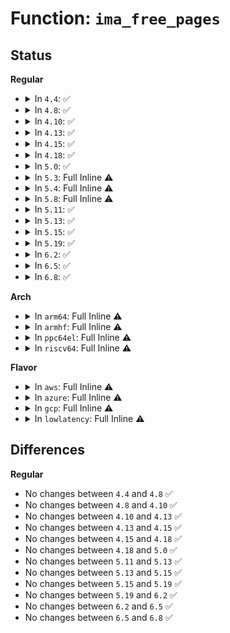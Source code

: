 # Function: <code>ima_free_pages</code>

## Status
<b>Regular</b>
<ul>
<li>
<details>
<summary>In <code>4.4</code>: ✅</summary>

```c
void ima_free_pages(void *ptr, size_t size);
```

**Collision:** Unique Static

**Inline:** No

**Transformation:** False

**Instances:**

```
In security/integrity/ima/ima_crypto.c (ffffffff81397b00)
Location: security/integrity/ima/ima_crypto.c:164
Inline: False
Direct callers:
  - security/integrity/ima/ima_crypto.c:ima_calc_file_hash_atfm
  - security/integrity/ima/ima_crypto.c:ima_calc_file_hash_atfm
  - security/integrity/ima/ima_crypto.c:ima_calc_file_hash_atfm
  - security/integrity/ima/ima_crypto.c:ima_calc_file_hash_atfm
```
**Symbols:**

```
ffffffff81397b00-ffffffff81397b2a: ima_free_pages (STB_LOCAL)
```
</details>
</li>
<li>
<details>
<summary>In <code>4.8</code>: ✅</summary>

```c
void ima_free_pages(void *ptr, size_t size);
```

**Collision:** Unique Static

**Inline:** No

**Transformation:** False

**Instances:**

```
In security/integrity/ima/ima_crypto.c (ffffffff813d3de0)
Location: security/integrity/ima/ima_crypto.c:164
Inline: False
Direct callers:
  - security/integrity/ima/ima_crypto.c:ima_calc_file_hash
  - security/integrity/ima/ima_crypto.c:ima_calc_file_hash
  - security/integrity/ima/ima_crypto.c:ima_calc_file_hash
  - security/integrity/ima/ima_crypto.c:ima_calc_file_hash
```
**Symbols:**

```
ffffffff813d3de0-ffffffff813d3e0a: ima_free_pages (STB_LOCAL)
```
</details>
</li>
<li>
<details>
<summary>In <code>4.10</code>: ✅</summary>

```c
void ima_free_pages(void *ptr, size_t size);
```

**Collision:** Unique Static

**Inline:** No

**Transformation:** False

**Instances:**

```
In security/integrity/ima/ima_crypto.c (ffffffff813eb820)
Location: security/integrity/ima/ima_crypto.c:164
Inline: False
Direct callers:
  - security/integrity/ima/ima_crypto.c:ima_calc_file_hash
  - security/integrity/ima/ima_crypto.c:ima_calc_file_hash
  - security/integrity/ima/ima_crypto.c:ima_calc_file_hash
  - security/integrity/ima/ima_crypto.c:ima_calc_file_hash
```
**Symbols:**

```
ffffffff813eb820-ffffffff813eb84a: ima_free_pages (STB_LOCAL)
```
</details>
</li>
<li>
<details>
<summary>In <code>4.13</code>: ✅</summary>

```c
void ima_free_pages(void *ptr, size_t size);
```

**Collision:** Unique Static

**Inline:** No

**Transformation:** False

**Instances:**

```
In security/integrity/ima/ima_crypto.c (ffffffff813f7b40)
Location: security/integrity/ima/ima_crypto.c:164
Inline: False
Direct callers:
  - security/integrity/ima/ima_crypto.c:ima_calc_file_hash
  - security/integrity/ima/ima_crypto.c:ima_calc_file_hash
```
**Symbols:**

```
ffffffff813f7b40-ffffffff813f7b6b: ima_free_pages (STB_LOCAL)
```
</details>
</li>
<li>
<details>
<summary>In <code>4.15</code>: ✅</summary>

```c
void ima_free_pages(void *ptr, size_t size);
```

**Collision:** Unique Static

**Inline:** No

**Transformation:** False

**Instances:**

```
In security/integrity/ima/ima_crypto.c (ffffffff8141fc40)
Location: security/integrity/ima/ima_crypto.c:159
Inline: False
Direct callers:
  - security/integrity/ima/ima_crypto.c:ima_calc_file_hash
  - security/integrity/ima/ima_crypto.c:ima_calc_file_hash
  - security/integrity/ima/ima_crypto.c:ima_calc_file_hash
  - security/integrity/ima/ima_crypto.c:ima_calc_file_hash
```
**Symbols:**

```
ffffffff8141fc40-ffffffff8141fc6b: ima_free_pages (STB_LOCAL)
```
</details>
</li>
<li>
<details>
<summary>In <code>4.18</code>: ✅</summary>

```c
void ima_free_pages(void *ptr, size_t size);
```

**Collision:** Unique Static

**Inline:** No

**Transformation:** False

**Instances:**

```
In security/integrity/ima/ima_crypto.c (ffffffff81452220)
Location: security/integrity/ima/ima_crypto.c:161
Inline: False
Direct callers:
  - security/integrity/ima/ima_crypto.c:ima_calc_file_hash
  - security/integrity/ima/ima_crypto.c:ima_calc_file_hash
  - security/integrity/ima/ima_crypto.c:ima_calc_file_hash
  - security/integrity/ima/ima_crypto.c:ima_calc_file_hash
  - security/integrity/ima/ima_crypto.c:ima_calc_file_hash
  - security/integrity/ima/ima_crypto.c:ima_calc_file_hash
```
**Symbols:**

```
ffffffff81452220-ffffffff8145224a: ima_free_pages (STB_LOCAL)
```
</details>
</li>
<li>
<details>
<summary>In <code>5.0</code>: ✅</summary>

```c
void ima_free_pages(void *ptr, size_t size);
```

**Collision:** Unique Static

**Inline:** No

**Transformation:** False

**Instances:**

```
In security/integrity/ima/ima_crypto.c (ffffffff8146f340)
Location: security/integrity/ima/ima_crypto.c:161
Inline: False
Direct callers:
  - security/integrity/ima/ima_crypto.c:ima_calc_file_hash
  - security/integrity/ima/ima_crypto.c:ima_calc_file_hash
  - security/integrity/ima/ima_crypto.c:ima_calc_file_hash
  - security/integrity/ima/ima_crypto.c:ima_calc_file_hash
  - security/integrity/ima/ima_crypto.c:ima_calc_file_hash
  - security/integrity/ima/ima_crypto.c:ima_calc_file_hash
```
**Symbols:**

```
ffffffff8146f340-ffffffff8146f36a: ima_free_pages (STB_LOCAL)
```
</details>
</li>
<li>
<details>
<summary>In <code>5.3</code>: Full Inline ⚠️</summary>

**Collision:** Unique Static

**Inline:** Full

**Transformation:** False

**Instances:**

```
In security/integrity/ima/ima_crypto.c (ffffffff8149d44a)
Location: security/integrity/ima/ima_crypto.c:158
Inline: True
Inline callers:
  - security/integrity/ima/ima_crypto.c:ima_calc_file_hash_atfm
  - security/integrity/ima/ima_crypto.c:ima_calc_file_hash_atfm
  - security/integrity/ima/ima_crypto.c:ima_calc_file_hash_atfm
  - security/integrity/ima/ima_crypto.c:ima_calc_file_hash_atfm
```
</details>
</li>
<li>
<details>
<summary>In <code>5.4</code>: Full Inline ⚠️</summary>

**Collision:** Unique Static

**Inline:** Full

**Transformation:** False

**Instances:**

```
In security/integrity/ima/ima_crypto.c (ffffffff814b7802)
Location: security/integrity/ima/ima_crypto.c:158
Inline: True
Inline callers:
  - security/integrity/ima/ima_crypto.c:ima_calc_file_hash_atfm
  - security/integrity/ima/ima_crypto.c:ima_calc_file_hash_atfm
  - security/integrity/ima/ima_crypto.c:ima_calc_file_hash_atfm
  - security/integrity/ima/ima_crypto.c:ima_calc_file_hash_atfm
```
</details>
</li>
<li>
<details>
<summary>In <code>5.8</code>: Full Inline ⚠️</summary>

**Collision:** Unique Static

**Inline:** Full

**Transformation:** False

**Instances:**

```
In security/integrity/ima/ima_crypto.c (ffffffff815174ca)
Location: security/integrity/ima/ima_crypto.c:282
Inline: True
Inline callers:
  - security/integrity/ima/ima_crypto.c:ima_calc_file_hash_atfm
  - security/integrity/ima/ima_crypto.c:ima_calc_file_hash_atfm
  - security/integrity/ima/ima_crypto.c:ima_calc_file_hash_atfm
  - security/integrity/ima/ima_crypto.c:ima_calc_file_hash_atfm
```
</details>
</li>
<li>
<details>
<summary>In <code>5.11</code>: ✅</summary>

```c
void ima_free_pages(void *ptr, size_t size);
```

**Collision:** Unique Static

**Inline:** No

**Transformation:** False

**Instances:**

```
In security/integrity/ima/ima_crypto.c (ffffffff81533a50)
Location: security/integrity/ima/ima_crypto.c:282
Inline: False
Direct callers:
  - security/integrity/ima/ima_crypto.c:ima_calc_file_hash_atfm
  - security/integrity/ima/ima_crypto.c:ima_calc_file_hash_atfm
  - security/integrity/ima/ima_crypto.c:ima_calc_file_hash_atfm
  - security/integrity/ima/ima_crypto.c:ima_calc_file_hash_atfm
```
**Symbols:**

```
ffffffff81533a50-ffffffff81533a7a: ima_free_pages (STB_LOCAL)
```
</details>
</li>
<li>
<details>
<summary>In <code>5.13</code>: ✅</summary>

```c
void ima_free_pages(void *ptr, size_t size);
```

**Collision:** Unique Static

**Inline:** No

**Transformation:** False

**Instances:**

```
In security/integrity/ima/ima_crypto.c (ffffffff8153c0a0)
Location: security/integrity/ima/ima_crypto.c:282
Inline: False
Direct callers:
  - security/integrity/ima/ima_crypto.c:ima_calc_file_hash_atfm
  - security/integrity/ima/ima_crypto.c:ima_calc_file_hash_atfm
  - security/integrity/ima/ima_crypto.c:ima_calc_file_hash_atfm
  - security/integrity/ima/ima_crypto.c:ima_calc_file_hash_atfm
```
**Symbols:**

```
ffffffff8153c0a0-ffffffff8153c0ca: ima_free_pages (STB_LOCAL)
```
</details>
</li>
<li>
<details>
<summary>In <code>5.15</code>: ✅</summary>

```c
void ima_free_pages(void *ptr, size_t size);
```

**Collision:** Unique Static

**Inline:** No

**Transformation:** False

**Instances:**

```
In security/integrity/ima/ima_crypto.c (ffffffff8159ad80)
Location: security/integrity/ima/ima_crypto.c:282
Inline: False
Direct callers:
  - security/integrity/ima/ima_crypto.c:ima_calc_file_hash_atfm
  - security/integrity/ima/ima_crypto.c:ima_calc_file_hash_atfm
  - security/integrity/ima/ima_crypto.c:ima_calc_file_hash_atfm
  - security/integrity/ima/ima_crypto.c:ima_calc_file_hash_atfm
```
**Symbols:**

```
ffffffff8159ad80-ffffffff8159adaa: ima_free_pages (STB_LOCAL)
```
</details>
</li>
<li>
<details>
<summary>In <code>5.19</code>: ✅</summary>

```c
void ima_free_pages(void *ptr, size_t size);
```

**Collision:** Unique Static

**Inline:** No

**Transformation:** False

**Instances:**

```
In security/integrity/ima/ima_crypto.c (ffffffff8163fb90)
Location: security/integrity/ima/ima_crypto.c:283
Inline: False
Direct callers:
  - security/integrity/ima/ima_crypto.c:ima_calc_file_hash_atfm
  - security/integrity/ima/ima_crypto.c:ima_calc_file_hash_atfm
  - security/integrity/ima/ima_crypto.c:ima_calc_file_hash_atfm
  - security/integrity/ima/ima_crypto.c:ima_calc_file_hash_atfm
```
**Symbols:**

```
ffffffff8163fb90-ffffffff8163fbce: ima_free_pages (STB_LOCAL)
```
</details>
</li>
<li>
<details>
<summary>In <code>6.2</code>: ✅</summary>

```c
void ima_free_pages(void *ptr, size_t size);
```

**Collision:** Unique Static

**Inline:** No

**Transformation:** False

**Instances:**

```
In security/integrity/ima/ima_crypto.c (ffffffff816f7990)
Location: security/integrity/ima/ima_crypto.c:283
Inline: False
Direct callers:
  - security/integrity/ima/ima_crypto.c:ima_calc_file_hash_atfm
  - security/integrity/ima/ima_crypto.c:ima_calc_file_hash_atfm
  - security/integrity/ima/ima_crypto.c:ima_calc_file_hash_atfm
  - security/integrity/ima/ima_crypto.c:ima_calc_file_hash_atfm
```
**Symbols:**

```
ffffffff816f7990-ffffffff816f79ce: ima_free_pages (STB_LOCAL)
```
</details>
</li>
<li>
<details>
<summary>In <code>6.5</code>: ✅</summary>

```c
void ima_free_pages(void *ptr, size_t size);
```

**Collision:** Unique Static

**Inline:** No

**Transformation:** False

**Instances:**

```
In security/integrity/ima/ima_crypto.c (ffffffff81731c10)
Location: security/integrity/ima/ima_crypto.c:283
Inline: False
Direct callers:
  - security/integrity/ima/ima_crypto.c:ima_calc_file_hash_atfm
  - security/integrity/ima/ima_crypto.c:ima_calc_file_hash_atfm
  - security/integrity/ima/ima_crypto.c:ima_calc_file_hash_atfm
  - security/integrity/ima/ima_crypto.c:ima_calc_file_hash_atfm
```
**Symbols:**

```
ffffffff81731c10-ffffffff81731c4e: ima_free_pages (STB_LOCAL)
```
</details>
</li>
<li>
<details>
<summary>In <code>6.8</code>: ✅</summary>

```c
void ima_free_pages(void *ptr, size_t size);
```

**Collision:** Unique Static

**Inline:** No

**Transformation:** False

**Instances:**

```
In security/integrity/ima/ima_crypto.c (ffffffff81772630)
Location: security/integrity/ima/ima_crypto.c:283
Inline: False
Direct callers:
  - security/integrity/ima/ima_crypto.c:ima_calc_file_hash_atfm
  - security/integrity/ima/ima_crypto.c:ima_calc_file_hash_atfm
  - security/integrity/ima/ima_crypto.c:ima_calc_file_hash_atfm
  - security/integrity/ima/ima_crypto.c:ima_calc_file_hash_atfm
```
**Symbols:**

```
ffffffff81772630-ffffffff8177266e: ima_free_pages (STB_LOCAL)
```
</details>
</li>
</ul>
<b>Arch</b>
<ul>
<li>
<details>
<summary>In <code>arm64</code>: Full Inline ⚠️</summary>

**Collision:** Unique Static

**Inline:** Full

**Transformation:** False

**Instances:**

```
In security/integrity/ima/ima_crypto.c (ffff8000105afba4)
Location: security/integrity/ima/ima_crypto.c:158
Inline: True
Inline callers:
  - security/integrity/ima/ima_crypto.c:ima_calc_file_hash_atfm
  - security/integrity/ima/ima_crypto.c:ima_calc_file_hash_atfm
  - security/integrity/ima/ima_crypto.c:ima_calc_file_hash_atfm
  - security/integrity/ima/ima_crypto.c:ima_calc_file_hash_atfm
```
</details>
</li>
<li>
<details>
<summary>In <code>armhf</code>: Full Inline ⚠️</summary>

**Collision:** Unique Static

**Inline:** Full

**Transformation:** False

**Instances:**

```
In security/integrity/ima/ima_crypto.c (c075f2a4)
Location: security/integrity/ima/ima_crypto.c:158
Inline: True
Inline callers:
  - security/integrity/ima/ima_crypto.c:ima_calc_file_hash_atfm
  - security/integrity/ima/ima_crypto.c:ima_calc_file_hash_atfm
  - security/integrity/ima/ima_crypto.c:ima_calc_file_hash_atfm
  - security/integrity/ima/ima_crypto.c:ima_calc_file_hash_atfm
```
</details>
</li>
<li>
<details>
<summary>In <code>ppc64el</code>: Full Inline ⚠️</summary>

**Collision:** Unique Static

**Inline:** Full

**Transformation:** False

**Instances:**

```
In security/integrity/ima/ima_crypto.c (c00000000072f320)
Location: security/integrity/ima/ima_crypto.c:158
Inline: True
Inline callers:
  - security/integrity/ima/ima_crypto.c:ima_calc_file_hash_atfm
  - security/integrity/ima/ima_crypto.c:ima_calc_file_hash_atfm
  - security/integrity/ima/ima_crypto.c:ima_calc_file_hash_atfm
  - security/integrity/ima/ima_crypto.c:ima_calc_file_hash_atfm
```
</details>
</li>
<li>
<details>
<summary>In <code>riscv64</code>: Full Inline ⚠️</summary>

**Collision:** Unique Static

**Inline:** Full

**Transformation:** False

**Instances:**

```
In security/integrity/ima/ima_crypto.c (ffffffe0003f788e)
Location: security/integrity/ima/ima_crypto.c:158
Inline: True
Inline callers:
  - security/integrity/ima/ima_crypto.c:ima_calc_file_hash_atfm
  - security/integrity/ima/ima_crypto.c:ima_calc_file_hash_atfm
  - security/integrity/ima/ima_crypto.c:ima_calc_file_hash_atfm
  - security/integrity/ima/ima_crypto.c:ima_calc_file_hash_atfm
```
</details>
</li>
</ul>
<b>Flavor</b>
<ul>
<li>
<details>
<summary>In <code>aws</code>: Full Inline ⚠️</summary>

**Collision:** Unique Static

**Inline:** Full

**Transformation:** False

**Instances:**

```
In security/integrity/ima/ima_crypto.c (ffffffff814afde2)
Location: security/integrity/ima/ima_crypto.c:158
Inline: True
Inline callers:
  - security/integrity/ima/ima_crypto.c:ima_calc_file_hash_atfm
  - security/integrity/ima/ima_crypto.c:ima_calc_file_hash_atfm
  - security/integrity/ima/ima_crypto.c:ima_calc_file_hash_atfm
  - security/integrity/ima/ima_crypto.c:ima_calc_file_hash_atfm
```
</details>
</li>
<li>
<details>
<summary>In <code>azure</code>: Full Inline ⚠️</summary>

**Collision:** Unique Static

**Inline:** Full

**Transformation:** False

**Instances:**

```
In security/integrity/ima/ima_crypto.c (ffffffff814a0802)
Location: security/integrity/ima/ima_crypto.c:158
Inline: True
Inline callers:
  - security/integrity/ima/ima_crypto.c:ima_calc_file_hash_atfm
  - security/integrity/ima/ima_crypto.c:ima_calc_file_hash_atfm
  - security/integrity/ima/ima_crypto.c:ima_calc_file_hash_atfm
  - security/integrity/ima/ima_crypto.c:ima_calc_file_hash_atfm
```
</details>
</li>
<li>
<details>
<summary>In <code>gcp</code>: Full Inline ⚠️</summary>

**Collision:** Unique Static

**Inline:** Full

**Transformation:** False

**Instances:**

```
In security/integrity/ima/ima_crypto.c (ffffffff814abe72)
Location: security/integrity/ima/ima_crypto.c:158
Inline: True
Inline callers:
  - security/integrity/ima/ima_crypto.c:ima_calc_file_hash_atfm
  - security/integrity/ima/ima_crypto.c:ima_calc_file_hash_atfm
  - security/integrity/ima/ima_crypto.c:ima_calc_file_hash_atfm
  - security/integrity/ima/ima_crypto.c:ima_calc_file_hash_atfm
```
</details>
</li>
<li>
<details>
<summary>In <code>lowlatency</code>: Full Inline ⚠️</summary>

**Collision:** Unique Static

**Inline:** Full

**Transformation:** False

**Instances:**

```
In security/integrity/ima/ima_crypto.c (ffffffff814c48c2)
Location: security/integrity/ima/ima_crypto.c:158
Inline: True
Inline callers:
  - security/integrity/ima/ima_crypto.c:ima_calc_file_hash_atfm
  - security/integrity/ima/ima_crypto.c:ima_calc_file_hash_atfm
  - security/integrity/ima/ima_crypto.c:ima_calc_file_hash_atfm
  - security/integrity/ima/ima_crypto.c:ima_calc_file_hash_atfm
```
</details>
</li>
</ul>

## Differences
<b>Regular</b>
<ul>
<li>
No changes between <code>4.4</code> and <code>4.8</code> ✅
</li>
<li>
No changes between <code>4.8</code> and <code>4.10</code> ✅
</li>
<li>
No changes between <code>4.10</code> and <code>4.13</code> ✅
</li>
<li>
No changes between <code>4.13</code> and <code>4.15</code> ✅
</li>
<li>
No changes between <code>4.15</code> and <code>4.18</code> ✅
</li>
<li>
No changes between <code>4.18</code> and <code>5.0</code> ✅
</li>
<li>
No changes between <code>5.11</code> and <code>5.13</code> ✅
</li>
<li>
No changes between <code>5.13</code> and <code>5.15</code> ✅
</li>
<li>
No changes between <code>5.15</code> and <code>5.19</code> ✅
</li>
<li>
No changes between <code>5.19</code> and <code>6.2</code> ✅
</li>
<li>
No changes between <code>6.2</code> and <code>6.5</code> ✅
</li>
<li>
No changes between <code>6.5</code> and <code>6.8</code> ✅
</li>
</ul>
